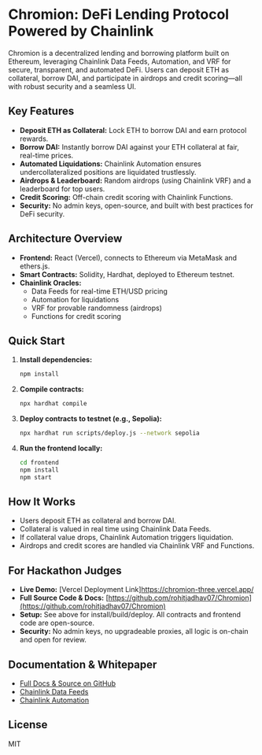 

# Chromion: DeFi Lending Protocol Powered by Chainlink

Chromion is a decentralized lending and borrowing platform built on Ethereum, leveraging Chainlink Data Feeds, Automation, and VRF for secure, transparent, and automated DeFi. Users can deposit ETH as collateral, borrow DAI, and participate in airdrops and credit scoring—all with robust security and a seamless UI.

## Key Features
- **Deposit ETH as Collateral:** Lock ETH to borrow DAI and earn protocol rewards.
- **Borrow DAI:** Instantly borrow DAI against your ETH collateral at fair, real-time prices.
- **Automated Liquidations:** Chainlink Automation ensures undercollateralized positions are liquidated trustlessly.
- **Airdrops & Leaderboard:** Random airdrops (using Chainlink VRF) and a leaderboard for top users.
- **Credit Scoring:** Off-chain credit scoring with Chainlink Functions.
- **Security:** No admin keys, open-source, and built with best practices for DeFi security.

## Architecture Overview
- **Frontend:** React (Vercel), connects to Ethereum via MetaMask and ethers.js.
- **Smart Contracts:** Solidity, Hardhat, deployed to Ethereum testnet.
- **Chainlink Oracles:**
  - Data Feeds for real-time ETH/USD pricing
  - Automation for liquidations
  - VRF for provable randomness (airdrops)
  - Functions for credit scoring

## Quick Start
1. **Install dependencies:**
   ```sh
   npm install
   ```
2. **Compile contracts:**
   ```sh
   npx hardhat compile
   ```
3. **Deploy contracts to testnet (e.g., Sepolia):**
   ```sh
   npx hardhat run scripts/deploy.js --network sepolia
   ```
4. **Run the frontend locally:**
   ```sh
   cd frontend
   npm install
   npm start
   ```

## How It Works
- Users deposit ETH as collateral and borrow DAI.
- Collateral is valued in real time using Chainlink Data Feeds.
- If collateral value drops, Chainlink Automation triggers liquidation.
- Airdrops and credit scores are handled via Chainlink VRF and Functions.

## For Hackathon Judges
- **Live Demo:** [Vercel Deployment Link]https://chromion-three.vercel.app/
- **Full Source Code & Docs:** [https://github.com/rohitjadhav07/Chromion](https://github.com/rohitjadhav07/Chromion)
- **Setup:** See above for install/build/deploy. All contracts and frontend code are open-source.
- **Security:** No admin keys, no upgradeable proxies, all logic is on-chain and open for review.

## Documentation & Whitepaper
- [Full Docs & Source on GitHub](https://github.com/rohitjadhav07/Chromion)
- [Chainlink Data Feeds](https://docs.chain.link/data-feeds)
- [Chainlink Automation](https://docs.chain.link/chainlink-automation/introduction)

## License
MIT
